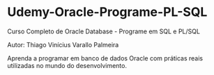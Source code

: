 # Udemy-Oracle-Programe-PL-SQL
Curso Completo de Oracle Database - Programe em SQL e PL/SQL

Autor: Thiago Vinícius Varallo Palmeira

Aprenda a programar em banco de dados Oracle com práticas reais utilizadas no mundo do desenvolvimento.
